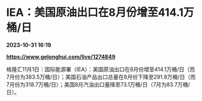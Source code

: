 # IEA：美国原油出口在8月份增至414.1万桶/日

**2023-10-31 16:19**

**https://www.gelonghui.com/live/1274849**

格隆汇11月1日｜国际能源署（IEA）：美国原油出口在8月份增至414.1万桶/日（而7月份为383.5万桶/日）；美国石油产品出口总量在8月份下降至291.9万桶/日（而7月份为318.7万桶/日）；美国8月汽油出口量降至73.1万桶/日（7月为83.7万桶/日）。